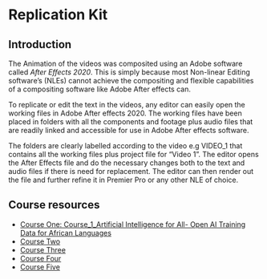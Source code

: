 # Replication Kit
## Introduction

The Animation of the videos was composited using an Adobe software called *After Effects 2020*.
This is simply because most Non-linear Editing software’s (NLEs) cannot achieve the compositing and flexible capabilities of a compositing software like Adobe After effects can.


To replicate or edit the text in the videos, any editor can easily open the working files in Adobe After effects 2020. The working files have been placed in folders with all the components and footage plus audio files that are readily linked and accessible for use in Adobe After effects software. 


The folders are clearly labelled according to the video e.g VIDEO_1 that contains all the working files plus project file for “Video 1”.
The editor opens the After Effects file and do the necessary  changes both to the text and audio files if there is need for replacement.
The editor can then render out the file and further refine it in Premier Pro or any other NLE of choice.

## Course resources
- [Course One: Course_1_Artificial Intelligence for All- Open AI Training Data for African Languages](https://whitedatastorage.blob.core.windows.net/open-and-unbiased-ai-training-data/ReplicationKit/VIDEO_1.zip)
- [Course Two](https://whitedatastorage.blob.core.windows.net/open-and-unbiased-ai-training-data/ReplicationKit/VIDEO_2.zip)
- [Course Three](https://whitedatastorage.blob.core.windows.net/open-and-unbiased-ai-training-data/ReplicationKit/VIDEO_3.zip)
- [Course Four](https://whitedatastorage.blob.core.windows.net/open-and-unbiased-ai-training-data/ReplicationKit/VIDEO_4.zip)
- [Course Five](https://whitedatastorage.blob.core.windows.net/open-and-unbiased-ai-training-data/ReplicationKit/VIDEO_5.zip)
